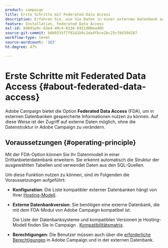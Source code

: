 ```yaml
---
product: campaign
title: Erste Schritte mit Federated Data Access
description: Erfahren Sie, wie Sie Daten in einer externen Datenbank aufrufen und verarbeiten können
feature: Installation, Federated Data Access
exl-id: 9d8d1e9c-63e4-40c4-8338-b921d08ea405
source-git-commit: b666535f7f82d1b8c2da4fbce1bc25cf8d39d187
workflow-type: tm+mt
source-wordcount: '163'
ht-degree: 47%

---
```


# Erste Schritte mit Federated Data Access {#about-federated-data-access}



Adobe Campaign bietet die Option **Federated Data Access** (FDA), um in externen Datenbanken gespeicherte Informationen nutzen zu können. Auf diese Weise ist der Zugriff auf externe Daten möglich, ohne die Datenstruktur in Adobe Campaign zu verändern.

## Voraussetzungen {#operating-principle}

Mit der FDA-Option können Sie Ihr Datenmodell in einer Drittanbieterdatenbank erweitern. Sie erkennt automatisch die Struktur der ausgewählten Tabellen und verwendet Daten aus den SQL-Quellen.

Um diese Funktion nutzen zu können, sind im Folgenden die Voraussetzungen aufgeführt:

* **Konfiguration**: Die Liste kompatibler externer Datenbanken hängt von Ihrer [Hosting-Modell](../../installation/using/hosting-models.md).
* **Externe Datenbankversion**: Sie benötigen eine externe Datenbank, die mit dem FDA-Modul von Adobe Campaign kompatibel ist.

  Die Liste der Datenbanksysteme und kompatiblen Versionen je Hosting-Modell finden Sie in Campaign . [Kompatibilitätsmatrix](../../rn/using/compatibility-matrix.md#FederatedDataAccessFDA).

* **Berechtigungen**: Die Benutzer müssen auch über die [erforderliche Berechtigungen](../../installation/using/remote-database-access-rights.md) in Adobe Campaign und in der externen Datenbank.

